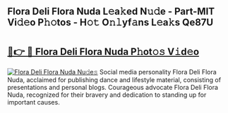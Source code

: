 ## Flora Deli Flora Nuda L𝚎a𝚔ed N𝚞𝚍e - Part-MIT Vi𝚍𝚎o P𝚑𝚘tos - H𝚘𝚝 O𝚗𝚕yf𝚊ns L𝚎a𝚔s Qe87U

# <h2><a href="http://kf7rhjp.oniu.top/?m=Flora+Deli+Flora+Nuda">🔗👉 🔴 Flora Deli Flora Nuda P𝚑ot𝚘𝚜 V𝚒d𝚎o</a></h2>

[![Flora Deli Flora Nuda Nu𝚍e𝚜](https://i.imgur.com/0qMVB7G.gif)](http://kf7rhjp.oniu.top/?m=Flora+Deli+Flora+Nuda)
Social media personality Flora Deli Flora Nuda, acclaimed for publishing dance and lifestyle material, consisting of presentations and personal blogs. Courageous advocate Flora Deli Flora Nuda, recognized for their bravery and dedication to standing up for important causes.  
